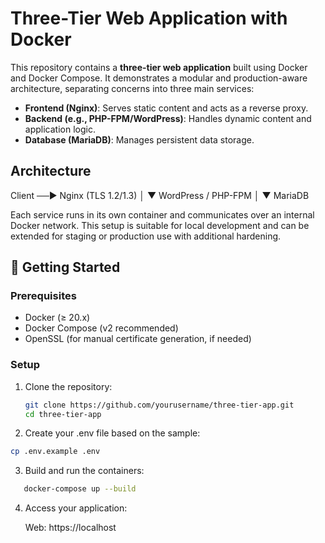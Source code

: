 # Three-Tier Web Application with Docker

This repository contains a **three-tier web application** built using Docker and Docker Compose. It demonstrates a modular and production-aware architecture, separating concerns into three main services:

- **Frontend (Nginx)**: Serves static content and acts as a reverse proxy.
- **Backend (e.g., PHP-FPM/WordPress)**: Handles dynamic content and application logic.
- **Database (MariaDB)**: Manages persistent data storage.


## Architecture
Client ──▶ Nginx (TLS 1.2/1.3)
│
▼
WordPress / PHP-FPM
│
▼
MariaDB

Each service runs in its own container and communicates over an internal Docker network. This setup is suitable for local development and can be extended for staging or production use with additional hardening.


## 🚀 Getting Started

### Prerequisites

- Docker (≥ 20.x)
- Docker Compose (v2 recommended)
- OpenSSL (for manual certificate generation, if needed)

### Setup

1. Clone the repository:
   ```bash
   git clone https://github.com/yourusername/three-tier-app.git
   cd three-tier-app

2. Create your .env file based on the sample:

 ```bash
cp .env.example .env
```

3. Build and run the containers:

 ```bash
    docker-compose up --build
```

4. Access your application:

    Web: https://localhost
